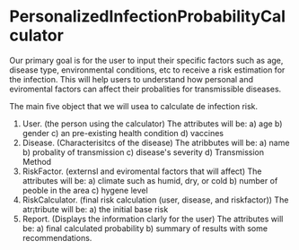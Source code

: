 # PersonalizedInfectionProbabilityCalculator

Our primary goal is for the user to input their specific factors such as age, disease type, environmental conditions, etc to receive a risk estimation for the infection. 
This will help users to understand how personal and eviromental factors can affect their probalities for transmissible diseases. 

The main five object that we will usea to calculate de infection risk. 
1. User. (the person using the calculator)
   The attributes will be:
   a) age
   b) gender
   c) an pre-existing health condition
   d) vaccines
2. Disease. (Characterisitcs of the disease)
   The atribbutes will be:
   a) name
   b) probality of transmission
   c) disease's severity
   d) Transmission Method
3. RiskFactor. (externsl and eviromental factors that will affect)
   The attributes will be:
   a) climate such as humid, dry, or cold
   b) number of peoble in the area
   c) hygene level
4. RiskCalculator. (final risk calculation (user, disease, and riskfactor))
   The atr¡tribute will be:
   a) the initial base risk
5. Report. (Displays the information clarly for the user)
   The attributes will be:
   a) final calculated probability
   b) summary of results with some recommendations. 
